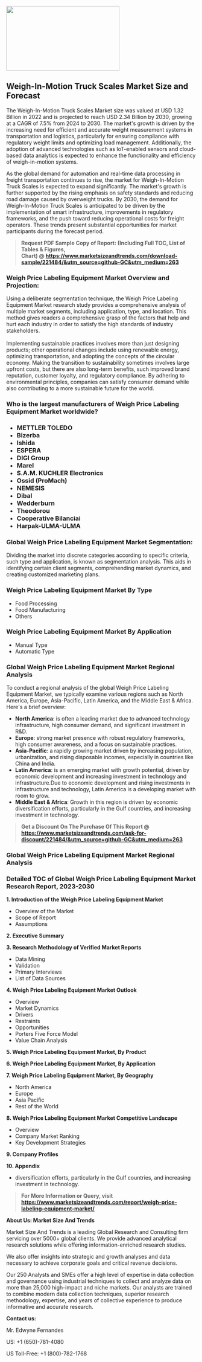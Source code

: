 <p><img class="alignnone size-medium wp-image-20088" src="https://ffe5etoiles.com/wp-content/uploads/2024/12/MST1-300x171.png" alt="" width="300" height="171" /></p><h2>Weigh-In-Motion Truck Scales Market Size and Forecast</h2><p>The Weigh-In-Motion Truck Scales Market size was valued at USD 1.32 Billion in 2022 and is projected to reach USD 2.34 Billion by 2030, growing at a CAGR of 7.5% from 2024 to 2030. The market's growth is driven by the increasing need for efficient and accurate weight measurement systems in transportation and logistics, particularly for ensuring compliance with regulatory weight limits and optimizing load management. Additionally, the adoption of advanced technologies such as IoT-enabled sensors and cloud-based data analytics is expected to enhance the functionality and efficiency of weigh-in-motion systems.</p><p>As the global demand for automation and real-time data processing in freight transportation continues to rise, the market for Weigh-In-Motion Truck Scales is expected to expand significantly. The market's growth is further supported by the rising emphasis on safety standards and reducing road damage caused by overweight trucks. By 2030, the demand for Weigh-In-Motion Truck Scales is anticipated to be driven by the implementation of smart infrastructure, improvements in regulatory frameworks, and the push toward reducing operational costs for freight operators. These trends present substantial opportunities for market participants during the forecast period.</p></p><blockquote id="" class=""><strong>Request PDF Sample Copy of Report: (Including Full TOC, List of Tables &amp; Figures, Chart)&nbsp;@&nbsp;<strong><a href="https://www.marketsizeandtrends.com/download-sample/221484/&utm_source=github-GC&utm_medium=263" target="_blank">https://www.marketsizeandtrends.com/download-sample/221484/&utm_source=github-GC&utm_medium=263</a></strong></strong></blockquote><h3 id="" class="">Weigh Price Labeling Equipment Market&nbsp;Overview and Projection:</h3><p id="" class="">Using a deliberate segmentation technique, the Weigh Price Labeling Equipment Market research study provides a comprehensive analysis of multiple market segments, including application, type, and location. This method gives readers a comprehensive grasp of the factors that help and hurt each industry in order to satisfy the high standards of industry stakeholders. <br /> <br />Implementing sustainable practices involves more than just designing products; other operational changes include using renewable energy, optimizing transportation, and adopting the concepts of the circular economy. Making the transition to sustainability sometimes involves large upfront costs, but there are also long-term benefits, such improved brand reputation, customer loyalty, and regulatory compliance. By adhering to environmental principles, companies can satisfy consumer demand while also contributing to a more sustainable future for the world.</p><h3 id="" class="">Who is the largest manufacturers of&nbsp;Weigh Price Labeling Equipment Market worldwide?</h3><h3 class=""><p><ul><li>METTLER TOLEDO </li><li> Bizerba </li><li> Ishida </li><li> ESPERA </li><li> DIGI Group </li><li> Marel </li><li> S.A.M. KUCHLER Electronics </li><li> Ossid (ProMach) </li><li> NEMESIS </li><li> Dibal </li><li> Wedderburn </li><li> Theodorou </li><li> Cooperative Bilanciai </li><li> Harpak-ULMA-ULMA</li></ul></p></h3><h3 id="" class="">Global&nbsp;Weigh Price Labeling Equipment Market Segmentation:</h3><p id="" class="">Dividing the market into discrete categories according to specific criteria, such type and application, is known as segmentation analysis. This aids in identifying certain client segments, comprehending market dynamics, and creating customized marketing plans.</p><h3 id="" class="">Weigh Price Labeling Equipment Market&nbsp;By Type</h3><p><p><ul><li>Food Processing</li><li> Food Manufacturing</li><li> Others</p></li></ul></p></p><h3 id="" class="">Weigh Price Labeling Equipment Market&nbsp;By Application</h3><p class=""><p><ul><li>Manual Type</li><li> Automatic Type</li></ul></p></p><h3 id="" class="">Global Weigh Price Labeling Equipment Market Regional Analysis</h3><p id="" class="">To conduct a regional analysis of the global Weigh Price Labeling Equipment Market, we typically examine various regions such as North America, Europe, Asia-Pacific, Latin America, and the Middle East &amp; Africa. Here's a brief overview:</p><ul><li><strong>North America</strong>: is often a leading market due to advanced technology infrastructure, high consumer demand, and significant investment in R&amp;D.</li><li><strong>Europe</strong>: strong market presence with robust regulatory frameworks, high consumer awareness, and a focus on sustainable practices.</li><li><strong>Asia-Pacific</strong>: a rapidly growing market driven by increasing population, urbanization, and rising disposable incomes, especially in countries like China and India.</li><li><strong>Latin America</strong>: is an emerging market with growth potential, driven by economic development and increasing investment in technology and infrastructure.Due to economic development and rising investments in infrastructure and technology, Latin America is a developing market with room to grow.</li><li><strong>Middle East &amp; Africa</strong>: Growth in this region is driven by economic diversification efforts, particularly in the Gulf countries, and increasing investment in technology.</li></ul><blockquote id="" class=""><strong>Get a Discount On The Purchase Of This Report @ <strong><a href="https://www.marketsizeandtrends.com/ask-for-discount/221484/&utm_source=github-GC&utm_medium=263" target="_blank">https://www.marketsizeandtrends.com/ask-for-discount/221484/&utm_source=github-GC&utm_medium=263</a></strong></strong></blockquote><h3 id="" class="">Global Weigh Price Labeling Equipment Market Regional Analysis</h3><h3 id="" class="">Detailed TOC of Global Weigh Price Labeling Equipment Market Research Report, 2023-2030</h3><p id="" class=""><strong>1. Introduction of the Weigh Price Labeling Equipment Market</strong></p><ul><li>Overview of the Market</li><li>Scope of Report</li><li>Assumptions</li></ul><p id="" class=""><strong>2. Executive Summary</strong></p><p id="" class=""><strong>3. Research Methodology of Verified Market Reports</strong></p><ul><li>Data Mining</li><li>Validation</li><li>Primary Interviews</li><li>List of Data Sources</li></ul><p id="" class=""><strong>4. Weigh Price Labeling Equipment Market Outlook</strong></p><ul><li>Overview</li><li>Market Dynamics</li><li>Drivers</li><li>Restraints</li><li>Opportunities</li><li>Porters Five Force Model</li><li>Value Chain Analysis</li></ul><p id="" class=""><strong>5. Weigh Price Labeling Equipment Market, By Product</strong></p><p id="" class=""><strong>6. Weigh Price Labeling Equipment Market, By Application</strong></p><p id="" class=""><strong>7. Weigh Price Labeling Equipment Market, By Geography</strong></p><ul><li>North America</li><li>Europe</li><li>Asia Pacific</li><li>Rest of the World</li></ul><p id="" class=""><strong>8. Weigh Price Labeling Equipment Market Competitive Landscape</strong></p><ul><li>Overview</li><li>Company Market Ranking</li><li>Key Development Strategies</li></ul><p id="" class=""><strong>9. Company Profiles</strong></p><p id="" class=""><strong>10. Appendix</strong></p><ul><li>diversification efforts, particularly in the Gulf countries, and increasing investment in technology.</li></ul><blockquote id="" class=""><strong>For More Information or Query, visit <strong><strong><a href="https://www.marketsizeandtrends.com/report/weigh-price-labeling-equipment-market/" target="_blank">https://www.marketsizeandtrends.com/report/weigh-price-labeling-equipment-market/</a></strong></strong></strong></blockquote><p id="" class=""><strong>About Us: Market Size And Trends</strong></p><p id="" class="">Market Size And Trends is a leading Global Research and Consulting firm servicing over 5000+ global clients. We provide advanced analytical research solutions while offering information-enriched research studies.</p><p id="" class="">We also offer insights into strategic and growth analyses and data necessary to achieve corporate goals and critical revenue decisions.</p><p id="" class="">Our 250 Analysts and SMEs offer a high level of expertise in data collection and governance using industrial techniques to collect and analyze data on more than 25,000 high-impact and niche markets. Our analysts are trained to combine modern data collection techniques, superior research methodology, expertise, and years of collective experience to produce informative and accurate research.</p><p id="" class=""><strong>Contact us:</strong></p><p id="" class="">Mr. Edwyne Fernandes</p><p id="" class="">US: +1 (650)-781-4080</p><p id="" class="">US Toll-Free: +1 (800)-782-1768</p>
